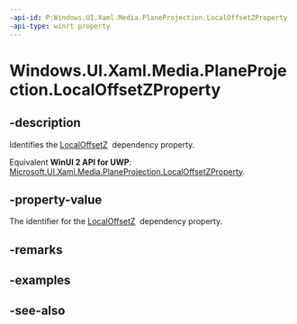 ```yaml
---
-api-id: P:Windows.UI.Xaml.Media.PlaneProjection.LocalOffsetZProperty
-api-type: winrt property
---
```


<!-- Property syntax
public Windows.UI.Xaml.DependencyProperty LocalOffsetZProperty { get; }
-->

# Windows.UI.Xaml.Media.PlaneProjection.LocalOffsetZProperty

## -description
Identifies the [LocalOffsetZ](planeprojection_localoffsetz.md)  dependency property.

Equivalent **WinUI 2 API for UWP**: [Microsoft.UI.Xaml.Media.PlaneProjection.LocalOffsetZProperty](/windows/winui/api/microsoft.ui.xaml.media.planeprojection.localoffsetzproperty).

## -property-value
The identifier for the [LocalOffsetZ](planeprojection_localoffsetz.md)  dependency property.

## -remarks

## -examples

## -see-also
